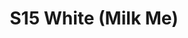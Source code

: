 ---
title: S15 White (Milk Me)
permalink: "/teams/s15-white"
teamslug: s15-white
members:
- Matt Nix - Captain
- AJ Reust - QB
- Amanda Livingstone
- Barry Mauck
- Dana Nearing
- Darryl Pilate
- Ibby Baig
- Jerry DeHanis
- Marcus Boyce
- Patrick Tobin
- Paul Guequierre
- Paul Pham
- Taylor Clark
- Tom Loughran
teamid: 5699
name: S15 White
color: Milk Me
division: ''
---